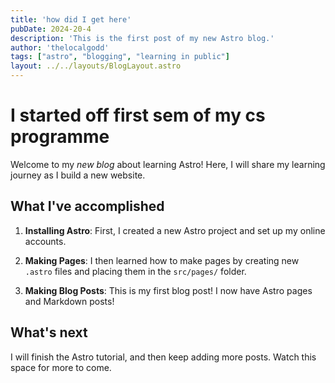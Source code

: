 ```yaml
---
title: 'how did I get here'
pubDate: 2024-20-4
description: 'This is the first post of my new Astro blog.'
author: 'thelocalgodd'
tags: ["astro", "blogging", "learning in public"]
layout: ../../layouts/BlogLayout.astro
---
```

# I started off first sem of my cs programme

Welcome to my _new blog_ about learning Astro! Here, I will share my learning journey as I build a new website.

## What I've accomplished

1. **Installing Astro**: First, I created a new Astro project and set up my online accounts.

2. **Making Pages**: I then learned how to make pages by creating new `.astro` files and placing them in the `src/pages/` folder.

3. **Making Blog Posts**: This is my first blog post! I now have Astro pages and Markdown posts!

## What's next

I will finish the Astro tutorial, and then keep adding more posts. Watch this space for more to come.